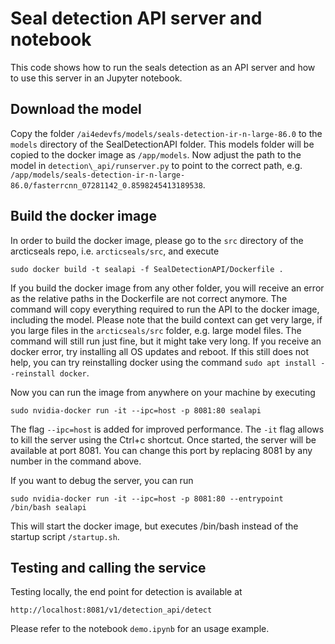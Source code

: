 # Seal detection API server and notebook
This code shows how to run the seals detection as an API server and how to use this server in an Jupyter notebook. 


## Download the model
Copy the folder `/ai4edevfs/models/seals-detection-ir-n-large-86.0` to the `models` directory of the SealDetectionAPI folder. 
This models folder will be copied to the docker image as `/app/models`. Now adjust the path to the model in 
`detection\_api/runserver.py` to point to the correct path, e.g.
`/app/models/seals-detection-ir-n-large-86.0/fasterrcnn_07281142_0.8598245413189538`.


## Build the docker image
In order to build the docker image, please go to the `src` directory of the arcticseals repo, i.e.
`arcticseals/src`, and execute

```
sudo docker build -t sealapi -f SealDetectionAPI/Dockerfile .
```

If you build the docker image from any other folder, you will receive an error as the relative paths in the Dockerfile
are not correct anymore. The command will copy everything required to run the API to the docker image, including the model. 
Please note that the build context can get very large, if you large files in the `arcticseals/src` folder, e.g. large
model files. The command will still run just fine, but it might take very long. If you receive an docker error, try installing 
all OS updates and reboot. If this still does not help, you can try reinstalling docker using the command
`sudo apt install --reinstall docker`.

Now you can run the image from anywhere on your machine by executing

```
sudo nvidia-docker run -it --ipc=host -p 8081:80 sealapi
```

The flag `--ipc=host` is added for improved performance. The `-it` flag allows to kill the server using the Ctrl+c shortcut. 
Once started, the server will be available at port 8081. You can change this port by replacing 8081 by any number in the
command above. 

If you want to debug the server, you can run 

```
sudo nvidia-docker run -it --ipc=host -p 8081:80 --entrypoint /bin/bash sealapi
```

This will start the docker image, but executes /bin/bash instead of the startup script `/startup.sh`.

## Testing and calling the service

Testing locally, the end point for detection is available at

```
http://localhost:8081/v1/detection_api/detect
```

Please refer to the notebook `demo.ipynb` for an usage example.
